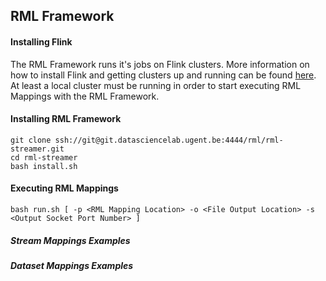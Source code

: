 ## RML Framework

#### Installing Flink
The RML Framework runs it's jobs on Flink clusters. More information on how to install Flink and getting clusters up and running can be found [here](https://ci.apache.org/projects/flink/flink-docs-release-1.4/quickstart/setup_quickstart.html).
 At least a local cluster must be running in order to start executing RML Mappings with the RML Framework.
#### Installing RML Framework
```
git clone ssh://git@git.datasciencelab.ugent.be:4444/rml/rml-streamer.git
cd rml-streamer
bash install.sh
```

#### Executing RML Mappings

```
bash run.sh [ -p <RML Mapping Location> -o <File Output Location> -s <Output Socket Port Number> ]
```

##### Stream Mappings Examples

##### Dataset Mappings Examples